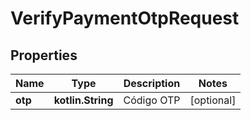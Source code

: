 
# VerifyPaymentOtpRequest

## Properties
Name | Type | Description | Notes
------------ | ------------- | ------------- | -------------
**otp** | **kotlin.String** | Código OTP |  [optional]



